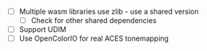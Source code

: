 - [ ] Multiple wasm libraries use zlib - use a shared version
    - [ ] Check for other shared dependencies
- [ ] Support UDIM
- [ ] Use OpenColorIO for real ACES tonemapping